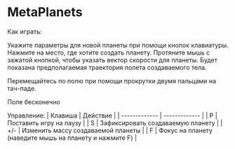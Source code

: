 # MetaPlanets

Как играть:

Укажите параметры для новой планеты при помощи кнопок клавиатуры. Нажмите на место, где хотите создать планету. Протяните мышь с зажатой кнопкой, чтобы указать вектор скорости для планеты. Будет показана предполагаемая траектория полета создаваемого тела.

Перемещайтесь по полю при помощи прокрутки двумя пальцами на тач-паде. 

Поле бесконечно

Управление: 
| Клавиша  | Действие |
| ------------- | ------------- |
| P | Поставить игру на паузу |
| S | Зафиксировать создаваемую планету |
| +/- | Изменить массу создаваемой планеты |
| F | Фокус на планету (наведите мышь на планету и нажмите F) |
